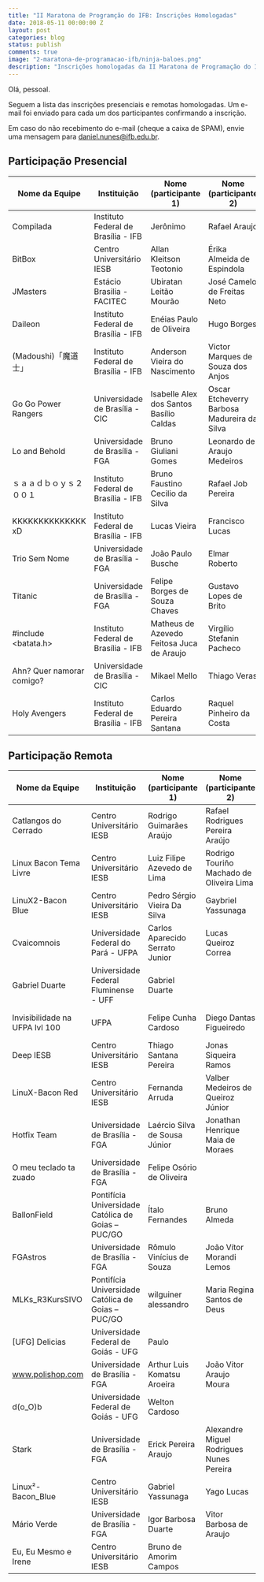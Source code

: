 ```yaml
---
title: "II Maratona de Programção do IFB: Inscrições Homologadas"
date: 2018-05-11 00:00:00 Z
layout: post
categories: blog
status: publish
comments: true
image: "2-maratona-de-programacao-ifb/ninja-baloes.png"
description: "Inscrições homologadas da II Maratona de Programação do IFB"
---
```


Olá, pessoal.

Seguem a lista das inscrições presenciais e remotas homologadas.
Um e-mail foi enviado para cada um dos participantes confirmando a inscrição.

Em caso do não recebimento do e-mail (cheque a caixa de SPAM), envie uma mensagem para daniel.nunes@ifb.edu.br.

## Participação Presencial

| Nome da Equipe            	| Instituição                         	| Nome (participante 1)                     	| Nome (participante 2)                       	| Nome (participante 3)             	|
|---------------------------	|-------------------------------------	|-------------------------------------------	|---------------------------------------------	|-----------------------------------	|
| Compilada                 	| Instituto Federal de Brasília - IFB 	| Jerônimo                                  	| Rafael Araujo                               	| Gregory                           	|
| BitBox                    	| Centro Universitário IESB           	| Allan Kleitson Teotonio                   	| Érika Almeida de Espindola                  	| Edson de Sousa Silva              	|
| JMasters                  	| Estácio Brasilia - FACITEC          	| Ubiratan Leitão Mourão                    	| José Camelo de Freitas Neto                 	| Maicon Luís Sampaio de Morais     	|
| Daileon                   	| Instituto Federal de Brasília - IFB 	| Enéias Paulo de Oliveira                  	| Hugo Borges                                 	| Heberth Vinicius                  	|
| (Madoushi)「魔道士」      	    | Instituto Federal de Brasília - IFB 	| Anderson Vieira do Nascimento             	| Victor Marques de Souza dos Anjos           	| Wanderson Ramos dos Santos        	|
| Go Go Power Rangers       	| Universidade de Brasília - CIC      	| Isabelle Alex dos Santos Basílio Caldas   	| Oscar Etcheverry Barbosa Madureira da Silva 	| Matheus Azevedo Oliveira          	|
| Lo and Behold             	| Universidade de Brasília - FGA      	| Bruno Giuliani Gomes                      	| Leonardo de Araujo Medeiros                 	| Julia de Melo Franco Fernandes    	|
| ｓａａｄｂｏｙｓ２００１  	    | Instituto Federal de Brasília - IFB 	| Bruno Faustino Cecilio da Silva           	| Rafael Job Pereira                          	| Iago Costa Silva                  	|
| KKKKKKKKKKKKKK xD         	| Instituto Federal de Brasília - IFB 	| Lucas Vieira                              	| Francisco Lucas                             	| Gustavo Soares                    	|
| Trio Sem Nome             	| Universidade de Brasília - FGA      	| João Paulo Busche                         	| Elmar Roberto                               	| Victor Navarro                    	|
| Titanic                   	| Universidade de Brasília - FGA      	| Felipe Borges de Souza Chaves             	| Gustavo Lopes de Brito                      	| Ícaro Pires de Souza Aragão       	|
| #include <batata.h>       	| Instituto Federal de Brasília - IFB 	| Matheus de Azevedo Feitosa Juca de Araujo 	| Virgílio Stefanin Pacheco                   	| Caio César Félix Caldeira         	|
| Ahn? Quer namorar comigo? 	| Universidade de Brasília - CIC      	| Mikael Mello                              	| Thiago Veras                                	| Giovanni Guidini                  	|
| Holy Avengers             	| Instituto Federal de Brasília - IFB 	| Carlos Eduardo Pereira Santana            	| Raquel Pinheiro da Costa                    	| Danyelle da Silva Oliveira Angelo 	|


## Participação Remota

| Nome da Equipe                 	| Instituição                                        	| Nome (participante 1)           	| Nome (participante 2)                    	| Nome (participante 3)              	|
|--------------------------------	|----------------------------------------------------	|---------------------------------	|------------------------------------------	|------------------------------------	|
| Catlangos do Cerrado           	| Centro Universitário IESB                          	| Rodrigo Guimarães Araújo        	| Rafael Rodrigues Pereira Araújo          	| Douglas Ammirante da Cunha         	|
| Linux Bacon Tema Livre         	| Centro Universitário IESB                          	| Luiz Filipe Azevedo de Lima     	| Rodrigo Touriño Machado de Oliveira Lima 	|                            	|
| LinuX2-Bacon Blue              	| Centro Universitário IESB                          	| Pedro Sérgio Vieira Da Silva    	| Gaybriel Yassunaga                       	|                         	|
| Cvaicomnois                    	| Universidade Federal do Pará - UFPA                	| Carlos Aparecido Serrato Junior 	| Lucas Queiroz Correa                     	| Flavio Mendes de Brito             	|
| Gabriel Duarte                 	| Universidade Federal Fluminense - UFF              	| Gabriel Duarte                  	|                            				|                     	|
| Invisibilidade na UFPA lvl 100 	| UFPA                                               	| Felipe Cunha Cardoso            	| Diego Dantas Figueiredo                  	| Marcos Lude da silva ferreira      	|
| Deep IESB                      	| Centro Universitário IESB                          	| Thiago Santana Pereira          	| Jonas Siqueira Ramos                     	| Lucca Pessoa da Silva Matos        	|
| LinuX-Bacon Red                	| Centro Universitário IESB                          	| Fernanda Arruda                 	| Valber Medeiros de Queiroz Júnior        	| Guilherme da Fonseca Bites         	|
| Hotfix Team                    	| Universidade de Brasília - FGA                     	| Laércio Silva de Sousa Júnior   	| Jonathan Henrique Maia de Moraes         	|                              	|
| O meu teclado ta zuado         	| Universidade de Brasília - FGA                     	| Felipe Osório de Oliveira       	|                                          	|                                    	|
| BallonField                    	| Pontifícia Universidade Católica de Goias – PUC/GO 	| Ítalo Fernandes                 	| Bruno Almeda                             	| Adolfo Aires                       	|
| FGAstros                       	| Universidade de Brasília - FGA                     	| Rômulo Vinícius de Souza        	| João Vítor Morandi Lemos                 	| Victor Girão Costa                 	|
| MLKs_R3KursSIVO                	| Pontifícia Universidade Católica de Goias – PUC/GO 	| wilguiner alessandro            	| Maria Regina Santos de Deus              	| Valdomiro Roberto                  	|
| [UFG] Delicias                 	| Universidade Federal de Goiás - UFG                	| Paulo                           	|                                          	|                                    	|
| www.polishop.com               	| Universidade de Brasília - FGA                     	| Arthur Luis Komatsu Aroeira     	| João Vitor Araujo Moura                  	| Lucas Vasconcelos Mattioli         	|
| d(o_O)b                        	| Universidade Federal de Goiás - UFG                	| Welton Cardoso                  	|                                          	|                                    	|
| Stark                          	| Universidade de Brasília - FGA                     	| Erick Pereira Araujo            	| Alexandre Miguel Rodrigues Nunes Pereira 	| Gabriel Williams Silva de Mendonça 	|
| Linux²-Bacon_Blue              	| Centro Universitário IESB                          	| Gabriel Yassunaga               	| Yago Lucas                               	| Pedro Sérgio                       	|
| Mário Verde                    	| Universidade de Brasília - FGA                     	| Igor Barbosa Duarte             	| Vitor Barbosa de Araujo                  	|                                    	|
| Eu, Eu Mesmo e Irene           	| Centro Universitário IESB                          	| Bruno de Amorim Campos          	|                                          	|                                    	



